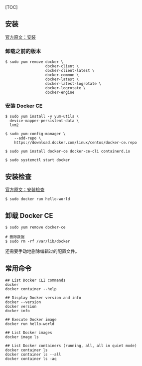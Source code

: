 [TOC]

## 安装

[官方原文：安装](https://docs.docker.com/install/)

### 卸载之前的版本

```shell
$ sudo yum remove docker \
                  docker-client \
                  docker-client-latest \
                  docker-common \
                  docker-latest \
                  docker-latest-logrotate \
                  docker-logrotate \
                  docker-engine
```

### 安装 Docker CE

```shell
$ sudo yum install -y yum-utils \
  device-mapper-persistent-data \
  lvm2

$ sudo yum-config-manager \
    --add-repo \
    https://download.docker.com/linux/centos/docker-ce.repo
    
$ sudo yum install docker-ce docker-ce-cli containerd.io

$ sudo systemctl start docker
```

## 安装检查

[官方原文：安装检查](https://docs.docker.com/get-started/)

```shell
$ sudo docker run hello-world
```

## 卸载 Docker CE

```shell
$ sudo yum remove docker-ce

# 删除数据
$ sudo rm -rf /var/lib/docker
```

还需要手动地删除编辑过的配置文件。

## 常用命令

```shell
## List Docker CLI commands
docker
docker container --help

## Display Docker version and info
docker --version
docker version
docker info

## Execute Docker image
docker run hello-world

## List Docker images
docker image ls

## List Docker containers (running, all, all in quiet mode)
docker container ls
docker container ls --all
docker container ls -aq
```

